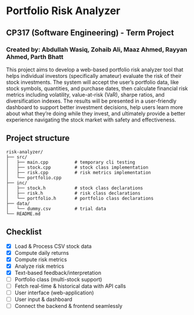 # Portfolio Risk Analyzer
## CP317 (Software Engineering) - Term Project
### Created by: Abdullah Wasiq, Zohaib Ali, Maaz Ahmed, Rayyan Ahmed, Parth Bhatt

This project aims to develop a web-based portfolio risk analyzer tool that helps individual investors (specifically amateur) evaluate the risk of their stock investments. The system will accept the user’s portfolio data, like stock symbols, quantities, and purchase dates, then calculate financial risk metrics including volatility, value-at-risk (VaR), sharpe ratios, and diversification indexes. The results will be presented in a user-friendly dashboard to support better investment decisions, help users learn more about what they’re doing while they invest, and ultimately provide a better experience navigating the stock market with safety and effectiveness.

## Project structure

```
risk-analyzer/
├── src/
│   ├── main.cpp          # temporary cli testing
│   ├── stock.cpp         # stock class implementation
│   ├── risk.cpp          # risk metrics implementation
│   └── portfolio.cpp     
├── inc/
│   ├── stock.h           # stock class declarations
│   ├── risk.h            # risk class declarations
│   └── portfolio.h       # portfolio class declarations
├── data/
│   └── dummy.csv         # trial data
└── README.md             
```

## Checklist

- [x] Load & Process CSV stock data
- [x] Compute daily returns
- [x] Compute risk metrics
- [x] Analyze risk metrics 
- [x] Text-based feedback/interpretation
- [ ] Portfolio class (multi-stock support)
- [ ] Fetch real-time & historical data with API calls
- [ ] User interface (web-application)
- [ ] User input & dashboard
- [ ] Connect the backend & frontend seamlessly
